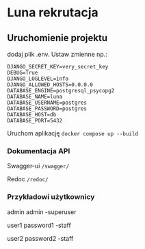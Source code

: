 # Luna rekrutacja

## Uruchomienie projektu

dodaj plik .env. 
Ustaw zmienne np.:
```
DJANGO_SECRET_KEY=very_secret_key
DEBUG=True
DJANGO_LOGLEVEL=info
DJANGO_ALLOWED_HOSTS=0.0.0.0
DATABASE_ENGINE=postgresql_psycopg2
DATABASE_NAME=luna
DATABASE_USERNAME=postgres
DATABASE_PASSWORD=postgres
DATABASE_HOST=db
DATABASE_PORT=5432
```

Uruchom aplikację
`docker compose up --build`

### Dokumentacja API

Swagger-ui `/swagger/`

Redoc `/redoc/`

### Przykładowi użytkownicy
admin admin -superuser

user1 password1 -staff

user2 password2 -staff